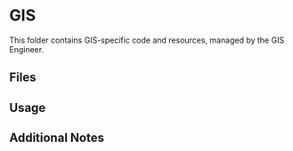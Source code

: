 
# GIS

This folder contains GIS-specific code and resources, managed by the GIS Engineer.
## Files

## Usage

## Additional Notes
